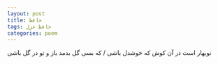 ```yaml
---
layout: post
title: حافظ
tags: حافظ غزل
categories: poem
---
```


نوبهار است در آن کوش که خوشدل باشی / که بسی گل بدمد باز و تو در گل باشی
